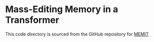 # Mass-Editing Memory in a Transformer
This code directory is sourced from the GitHub repository for [MEMIT](https://github.com/kmeng01/memit)
